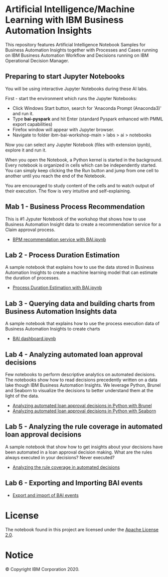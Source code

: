 # Artificial Intelligence/Machine Learning with IBM Business Automation Insights
This repository features Artificial Intelligence Notebook Samples for Business Automation Insights together with Processes and Cases running on IBM Business Automation Workflow and Decisions running on IBM Operational Decision Manager.

## Preparing to start Jupyter Notebooks
You will be using interactive Jupyter Notebooks during these AI labs.

First - start the environment which runs the Jupyter Notebooks:
- Click Windows Start button, search for 'Anaconda Prompt (Anaconda3)' and run it.
- Type **bai-pyspark** and hit Enter (standard Pyspark enhanced with PMML export capabilities)
- Firefox window will appear with Jupyter browser.
- Navigate to folder ibm-bai-workshop-main > labs > ai > notebooks

Now you can select any Jupyter Notebook (files with extension ipynb), explore it and run it.

When you open the Notebook, a Python kernel is started in the background. Every notebook is organized in cells which can be independently started. You can simply keep clicking the the Run button and jump from one cell to another until you reach the end of the Notebook.

You are encouraged to study content of the cells and to watch output of their execution. The flow is very intuitive and self-explaining.

## Mab 1 - Business Process Recommendation

This is #1 Jyputer Notebook of the workshop that shows how to use Business Automation Insight data to create a recommendation service for a Claim approval process.

- [BPM recommendation service with BAI.ipynb](./notebooks/BPM%20recommendation%20service%20with%20BAI.ipynb)

## Lab 2 - Process Duration Estimation

A sample notebook that explains how to use the data stored in Business Automation Insights to create a machine learning model that can estimate the duration of processes.

- [Process Duration Estimation with BAI.ipynb](./notebooks/Process%20Duration%20Estimation%20with%20BAI.ipynb)

## Lab 3 - Querying data and building charts from Business Automation Insights data

A sample notebook that explains how to use the process execution data of Business Automation Insights to create charts 

- [BAI dashboard.ipynb](./notebooks/BAI%20dashboard.ipynb)

## Lab 4 - Analyzing automated loan approval decisions

Few notebooks to perform descriptive analytics on automated decisions. The notebooks show how to read decisions precedently written on a data lake though IBM Business Automation Insights. We leverage Python, Brunel and Seaborn to visualize the decisions to better understand them at the light of the data.

- [Analyzing automated loan approval decisions in Python with Brunel](./notebooks/Analyzing%20loan%20approval%20decisions%20in%20Python%20with%20Brunel.ipynb)
- [Analyzing automated loan approval decisions in Python with Seaborn](./notebooks/Analyzing%20loan%20approval%20decisions%20in%20Python%20with%20Seaborn.ipynb)

## Lab 5 - Analyzing the rule coverage in automated loan approval decisions

A sample notebook that show how to get insights about your decisions have been automated in a loan approval decision making.
What are the rules always executed in your decisions? Never executed?

- [Analyzing the rule coverage in automated decisions](./notebooks/Analyzing%20the%20rule%20coverage%20in%20automated%20decisions.ipynb)
 
## Lab 6 - Exporting and Importing BAI events

- [Export and import of BAI events](./EVENT-EXPORT-IMPORT.md)

# License
The notebook found in this project are licensed under the [Apache License 2.0](LICENSE).

# Notice
© Copyright IBM Corporation 2020.
